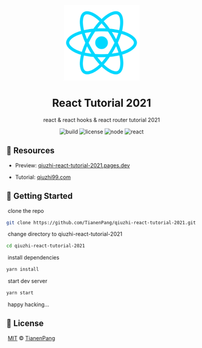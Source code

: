 <p align="center">
  <a href="https://www.qiuzhi99.com/playlists/2021-react.html?invite_code=157725">
    <img width="200" src="https://raw.githubusercontent.com/TianenPang/qiuzhi-react-tutorial-2021/main/docs/logo.png">
  </a>
</p>

<h1 align="center">React Tutorial 2021</h1>

<div align="center">
  <p align="center">
    react & react hooks & react router tutorial 2021
  </p>
  <p align="center">
    <img alt="build" src="https://img.shields.io/badge/build-passing-brightgreen?style=flat-square"/>
    <img alt="license" src="https://img.shields.io/badge/license-MIT-green?style=flat-square&color=3DA639"/>
    <img alt="node" src="https://img.shields.io/badge/node-15.11.0-green?style=flat-square&color=026e00"/>
    <img alt="react" src="https://img.shields.io/badge/react-17.0.2-blue?style=flat-square&color=61dafb"/>
  </p>
</div>

## 🔗 Resources

- Preview: [qiuzhi-react-tutorial-2021.pages.dev](https://qiuzhi-react-tutorial-2021.pages.dev)

- Tutorial: [qiuzhi99.com](https://www.qiuzhi99.com/playlists/2021-react.html?invite_code=157725)

## 🚀 Getting Started

&nbsp;clone the repo

```bash
git clone https://github.com/TianenPang/qiuzhi-react-tutorial-2021.git
```

&nbsp;change directory to qiuzhi-react-tutorial-2021

```bash
cd qiuzhi-react-tutorial-2021
```

&nbsp;install dependencies

```bash
yarn install
```

&nbsp;start dev server

```bash
yarn start
```

&nbsp;happy hacking...

## 📜 License

&nbsp;[MIT](https://github.com/TianenPang/qiuzhi-react-tutorial-2021/blob/main/LICENSE) © [TianenPang](https://github.com/TianenPang)
